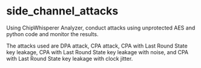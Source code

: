 # side_channel_attacks

Using ChipWhisperer Analyzer, conduct attacks using unprotected AES and python code and monitor the results.

The attacks used are DPA attack, CPA attack, CPA with Last Round State key leakage, CPA with Last Round State key leakage with noise,
and CPA with Last Round State key leakage with clock jitter.
